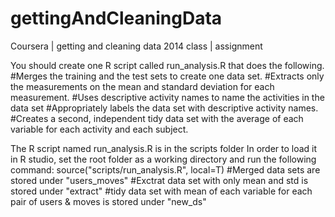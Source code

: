 gettingAndCleaningData
======================

Coursera | getting and cleaning data 2014 class | assignment


You should create one R script called run_analysis.R that does the following. 
	#Merges the training and the test sets to create one data set.
	#Extracts only the measurements on the mean and standard deviation for each measurement. 
	#Uses descriptive activity names to name the activities in the data set
	#Appropriately labels the data set with descriptive activity names. 
	#Creates a second, independent tidy data set with the average of each variable for each activity and each subject. 

The R script named run_analysis.R is in the scripts folder
In order to load it in R studio, set the root folder as a working directory and run the following command:
	source("scripts/run_analysis.R", local=T)
#Merged data sets are stored under "users_moves"
#Exctrat data set with only mean and std is stored under "extract"
#tidy data set with mean of each variable for each pair of users & moves is stored under "new_ds"